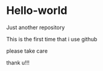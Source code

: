 # Hello-world
Just another repository

This is the first time that i use github

please take care

thank u!!!
